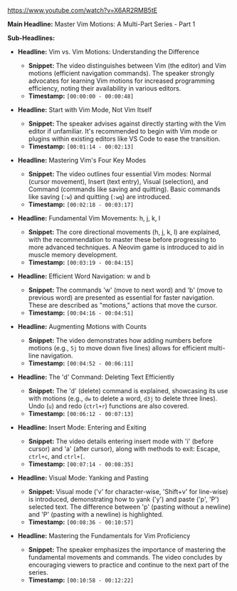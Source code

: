 
https://www.youtube.com/watch?v=X6AR2RMB5tE

**Main Headline:** Master Vim Motions: A Multi-Part Series - Part 1

**Sub-Headlines:**

* **Headline:**  Vim vs. Vim Motions: Understanding the Difference
    * **Snippet:** The video distinguishes between Vim (the editor) and Vim motions (efficient navigation commands).  The speaker strongly advocates for learning Vim motions for increased programming efficiency, noting their availability in various editors.
    * **Timestamp:** `[00:00:00 - 00:00:48]`

* **Headline:**  Start with Vim Mode, Not Vim Itself
    * **Snippet:** The speaker advises against directly starting with the Vim editor if unfamiliar.  It's recommended to begin with Vim mode or plugins within existing editors like VS Code to ease the transition.
    * **Timestamp:** `[00:01:14 - 00:02:13]`

* **Headline:**  Mastering Vim's Four Key Modes
    * **Snippet:**  The video outlines four essential Vim modes: Normal (cursor movement), Insert (text entry), Visual (selection), and Command (commands like saving and quitting).  Basic commands like saving (`:w`) and quitting (`:wq`) are introduced.
    * **Timestamp:** `[00:02:18 - 00:03:17]`

* **Headline:**  Fundamental Vim Movements: h, j, k, l
    * **Snippet:** The core directional movements (h, j, k, l) are explained, with the recommendation to master these before progressing to more advanced techniques. A Neovim game is introduced to aid in muscle memory development.
    * **Timestamp:** `[00:03:19 - 00:04:15]`

* **Headline:**  Efficient Word Navigation: w and b
    * **Snippet:**  The commands 'w' (move to next word) and 'b' (move to previous word) are presented as essential for faster navigation.  These are described as "motions," actions that move the cursor.
    * **Timestamp:** `[00:04:16 - 00:04:51]`

* **Headline:**  Augmenting Motions with Counts
    * **Snippet:**  The video demonstrates how adding numbers before motions (e.g., `5j` to move down five lines) allows for efficient multi-line navigation.
    * **Timestamp:** `[00:04:52 - 00:06:11]`

* **Headline:**  The 'd' Command: Deleting Text Efficiently
    * **Snippet:** The 'd' (delete) command is explained, showcasing its use with motions (e.g., `dw` to delete a word, `d3j` to delete three lines). Undo (`u`) and redo (`ctrl+r`) functions are also covered.
    * **Timestamp:** `[00:06:12 - 00:07:13]`

* **Headline:**  Insert Mode: Entering and Exiting
    * **Snippet:** The video details entering insert mode with 'i' (before cursor) and 'a' (after cursor), along with methods to exit: Escape, `ctrl+c`, and `ctrl+[`.
    * **Timestamp:** `[00:07:14 - 00:08:35]`

* **Headline:**  Visual Mode: Yanking and Pasting
    * **Snippet:** Visual mode ('v' for character-wise, 'Shift+v' for line-wise) is introduced, demonstrating how to yank ('y') and paste ('p', 'P') selected text.  The difference between 'p' (pasting without a newline) and 'P' (pasting with a newline) is highlighted.
    * **Timestamp:** `[00:08:36 - 00:10:57]`

* **Headline:**  Mastering the Fundamentals for Vim Proficiency
    * **Snippet:** The speaker emphasizes the importance of mastering the fundamental movements and commands.  The video concludes by encouraging viewers to practice and continue to the next part of the series.
    * **Timestamp:** `[00:10:58 - 00:12:22]`

